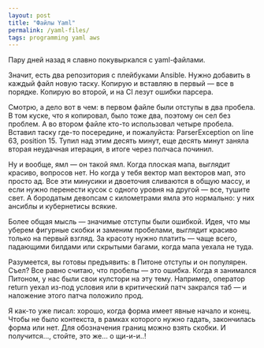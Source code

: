 ```yaml
---
layout: post
title: "Файлы Yaml"
permalink: /yaml-files/
tags: programming yaml aws
---
```


Пару дней назад я славно покувыркался с yaml-файлами.

Значит, есть два репозитория с плейбуками Ansible. Нужно добавить в каждый файл
новую таску. Копирую и вставляю в первый — все в порядке. Копирую во второй, и
на CI лезут ошибки парсера.

Смотрю, а дело вот в чем: в первом файле были отступы в два пробела. В том
куске, что я копировал, было тоже два, поэтому он сел без проблем. А во втором
файле кто-то использовал четыре пробела. Вставил таску где-то посередине, и
пожалуйста: ParserException on line 63, position 15. Тупил над этим десять
минут, еще десять минут заняла вторая неудачная итерация, в итоге через полчаса
починил.

Ну и вообще, ямл — он такой ямл. Когда плоская мапа, выглядит красиво, вопросов
нет. Но когда у тебя вектор мап векторов мап, это просто ад. Все эти минусики и
двоеточия сливаются в общую массу, и если нужно перенести кусок с одного уровня
на другой — все, тушите свет. А бородатым девопсам с километрами ямла это
нормально: у них ансиблы и кубернетисы всякие.

Более общая мысль — значимые отступы были ошибкой. Идея, что мы уберем фигурные
скобки и заменим пробелами, выглядит красиво только на первый взгляд. За красоту
нужно платить — чаще всего, падающими билдами или скрытыми багами, когда мапа
уехала не туда.

Разумеется, вы готовы предъявить: в Питоне отступы и он популярен. Съел? Все
равно считаю, что пробелы — это ошибка. Когда я занимался Питоном, у нас были
свои кулстори на эту тему. Например, оператор return уехал из-под условия или в
критический патч закрался таб — и наложение этого патча положило прод.

Я как-то уже писал: хорошо, когда форма имеет явные начало и конец. Чтобы не
было контекста, в рамках которого нужно гадать, закончилась форма или нет. Для
обозначения границ можно взять скобки. И получится..., стойте, это же... о
щи-и-и..!
